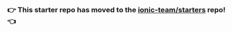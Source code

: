 ### :point_right: This starter repo has moved to the [ionic-team/starters](https://github.com/ionic-team/starters/tree/master/ionic1/official/tabs) repo! :point_left:
